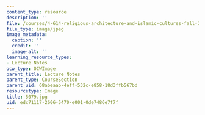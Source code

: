 ```yaml
---
content_type: resource
description: ''
file: /courses/4-614-religious-architecture-and-islamic-cultures-fall-2002/edc7111726065470e0010de7486e7f7f_5079.jpg
file_type: image/jpeg
image_metadata:
  caption: ''
  credit: ''
  image-alt: ''
learning_resource_types:
- Lecture Notes
ocw_type: OCWImage
parent_title: Lecture Notes
parent_type: CourseSection
parent_uid: 68abeaab-4eff-532c-e858-18d3ffb567bd
resourcetype: Image
title: 5079.jpg
uid: edc71117-2606-5470-e001-0de7486e7f7f
---
```

